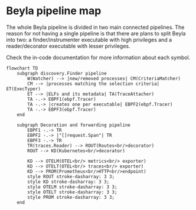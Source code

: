 # Beyla pipeline map

The whole Beyla pipeline is divided in two main connected pipelines. The reason for not having a
single pipeline is that there are plans to split Beyla into two: a finder/instrumenter executable
with high privileges and a reader/decorator executable with lesser privileges.

Check the in-code documentation for more information about each symbol.

```mermaid
flowchart TD
    subgraph discovery.Finder pipeline
        W(Watcher) --> |new/removed processes| CM(CriteriaMatcher)
        CM --> |processes matching the selection criteria| ET(ExecTyper)
        ET --> |ELFs and its metadata| TA(TraceAttacher)
        TA -.-> EBPF1(ebpf.Tracer)
        TA -.-> |creates one per executable| EBPF2(ebpf.Tracer)
        TA -.-> EBPF3(ebpf.Tracer)
    end

    subgraph Decoration and forwarding pipeline
        EBPF1 -.-> TR
        EBPF2 -.-> |"[]request.Span"| TR
        EBPF3 -.-> TR
        TR(traces.Reader) --> ROUT(Routes<br/>decorator)
        ROUT --> KD(Kubernetes<br/>decorator)

        KD --> OTELM(OTEL<br/> metrics<br/> exporter)
        KD --> OTELT(OTEL<br/> traces<br/> exporter)
        KD --> PROM(Prometheus<br/>HTTP<br/>endpoint)
        style ROUT stroke-dasharray: 3 3;
        style KD stroke-dasharray: 3 3;
        style OTELM stroke-dasharray: 3 3;
        style OTELT stroke-dasharray: 3 3;
        style PROM stroke-dasharray: 3 3;
    end
```